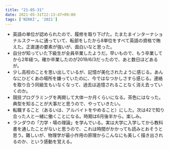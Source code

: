 ```yaml
---
title: "21-05-31"
date: 2021-05-31T22:13:47+09:00
tags: ['NIKKI', '2021']
---
```

- 英語の単位が認められたので、履修を取り下げた。たまたまインターナショナルスクールに通っていて、転部をしたから8単位をすべて英語の資格で賄えた。正直運の要素が強いが、面白いなと思った。
- 自分が知っていた下級生が全員卒業したようだ。早いもので、もう卒業してから2年経つ。確か卒業したのが2019/6/3だったので、あと数日ほどあるが。
- 少し高校のことを思い出しているが、記憶が美化されたように感じる。あんなにひどくあの場所を嫌っていたのに、今ではなつかしさすら感じる。連絡を取り合う同級生もいなくなって、過去は追憶されることなく消え去っていくのか。
- 競技プログラミングを再開して大体一か月くらいになる。茶色にはなった。典型を知ることが大事だと思うので、やっていきたい。
- 転職すること（あるいは、アルバイトをやめること）にした。次は42で知り合った人と一緒に働くことになる。時期は6月後半から。楽しみ。
- ランダウの「力学・場の理論」を学んでいる。実は大学に入学してから教科書を通したことがないと思うので、これは時間がかかっても読みとおそうと思う。難しいが、物理学が最小作用の原理からこんなにも美しく描き出されるのか、という感動を覚える。

